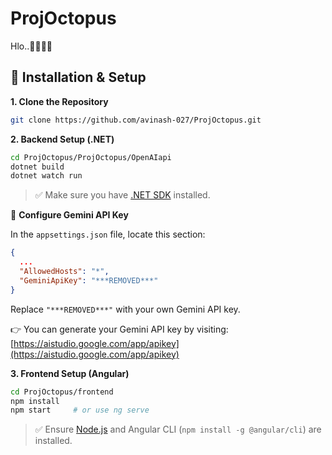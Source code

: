 # ProjOctopus

Hlo..🐙😑😶👾

## 🚀 Installation & Setup

**1. Clone the Repository**

```bash
git clone https://github.com/avinash-027/ProjOctopus.git
```

**2. Backend Setup (.NET)**

```bash
cd ProjOctopus/ProjOctopus/OpenAIapi
dotnet build
dotnet watch run
```

> ✅ Make sure you have [.NET SDK](https://dotnet.microsoft.com/download) installed.

🔑 **Configure Gemini API Key**

In the `appsettings.json` file, locate this section:

```json
{
  ...
  "AllowedHosts": "*",
  "GeminiApiKey": "***REMOVED***"
}
```

Replace `"***REMOVED***"` with your own Gemini API key.

👉 You can generate your Gemini API key by visiting: [https://aistudio.google.com/app/apikey](https://aistudio.google.com/app/apikey)

**3. Frontend Setup (Angular)**

```bash
cd ProjOctopus/frontend
npm install
npm start     # or use ng serve
```

> ✅ Ensure [Node.js](https://nodejs.org/) and Angular CLI (`npm install -g @angular/cli`) are installed.
